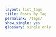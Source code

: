 ```yaml
---
layout: list_tags
title: Posts By Tag
permalink: /tags/
show_single: yes
glossary: single_only
---
```


